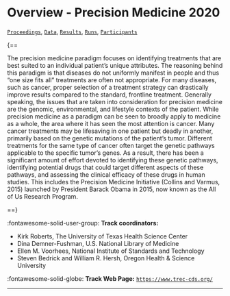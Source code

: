 # Overview - Precision Medicine 2020

[`Proceedings`](./proceedings.md), [`Data`](./data.md), [`Results`](./results.md), [`Runs`](./runs.md), [`Participants`](./participants.md)

{==

The precision medicine paradigm focuses on identifying treatments that are best suited to an individual patient’s unique attributes. The reasoning behind this paradigm is that diseases do not uniformly manifest in people and thus “one size fits all” treatments are often not appropriate. For many diseases, such as cancer, proper selection of a treatment strategy can drastically improve results compared to the standard, frontline treatment. Generally speaking, the issues that are taken into consideration for precision medicine are the genomic, environmental, and lifestyle contexts of the patient. While precision medicine as a paradigm can be seen to broadly apply to medicine as a whole, the area where it has seen the most attention is cancer. Many cancer treatments may be lifesaving in one patient but deadly in another, primarily based on the genetic mutations of the patient’s tumor. Different treatments for the same type of cancer often target the genetic pathways applicable to the specific tumor’s genes. As a result, there has been a significant amount of effort devoted to identifying these genetic pathways, identifying potential drugs that could target different aspects of these pathways, and assessing the clinical efficacy of these drugs in human studies. This includes the Precision Medicine Initiative (Collins and Varmus, 2015) launched by President Barack Obama in 2015, now known as the All of Us Research Program.

==}

:fontawesome-solid-user-group: **Track coordinators:**

- Kirk Roberts, The University of Texas Health Science Center 
- Dina Demner-Fushman, U.S. National Library of Medicine 
- Ellen M. Voorhees, National Institute of Standards and Technology 
- Steven Bedrick and William R. Hersh, Oregon Health & Science University 

:fontawesome-solid-globe: **Track Web Page:** [`https://www.trec-cds.org/`](https://www.trec-cds.org/) 

---


